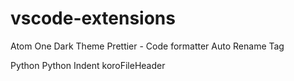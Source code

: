 # vscode-extensions
Atom One Dark Theme
Prettier - Code formatter
Auto Rename Tag

Python
Python Indent
koroFileHeader
